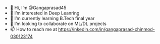 - 👋 Hi, I’m @Gangaprasad45
- 👀 I’m interested in Deep Leanring
- 🌱 I’m currently learning B.Tech final year
- 💞️ I’m looking to collaborate on ML/DL projects
- 📫 How to reach me at https://inkedin.com/in/gangaprasad-chinmod-030123174 


<!---
Gangaprasad45/Gangaprasad45 is a ✨ special ✨ repository because its `README.md` (this file) appears on your GitHub profile.
You can click the Preview link to take a look at your changes.
--->
